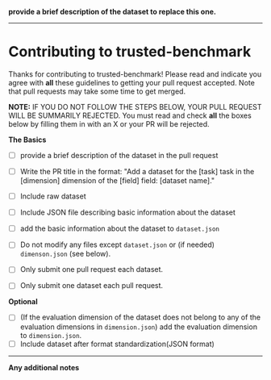 **provide a brief description of the dataset to replace this one.**

------
# Contributing to trusted-benchmark

Thanks for contributing to trusted-benchmark! Please read and indicate you agree with **all** these guidelines to getting your pull request accepted. Note that pull requests may take some time to get merged.

**NOTE:** IF YOU DO NOT FOLLOW THE STEPS BELOW, YOUR PULL REQUEST WILL BE SUMMARILY REJECTED.
You must read and check **all** the boxes below by filling them in with an X or your PR will be rejected.

**The Basics**

- [ ] provide a brief description of the dataset in the pull request
- [ ] Write the PR title in the format: "Add a dataset for the [task] task in the [dimension] dimension of the [field] field: [dataset name]."
- [ ] Include raw dataset
- [ ] Include JSON file describing basic information about the dataset
- [ ] add the basic information about the dataset to  `dataset.json`
- [ ] Do not modify any files except `dataset.json` or (if needed) `dimenson.json` (see below).
- [ ] Only submit one pull request each dataset.
- [ ] Only submit one dataset each pull request.



**Optional**

- [ ] (If the evaluation dimension of the dataset does not belong to any of the evaluation dimensions in `dimension.json`) add the evaluation dimension to `dimension.json`.
- [ ] Include dataset after format standardization(JSON format)

------

**Any additional notes**